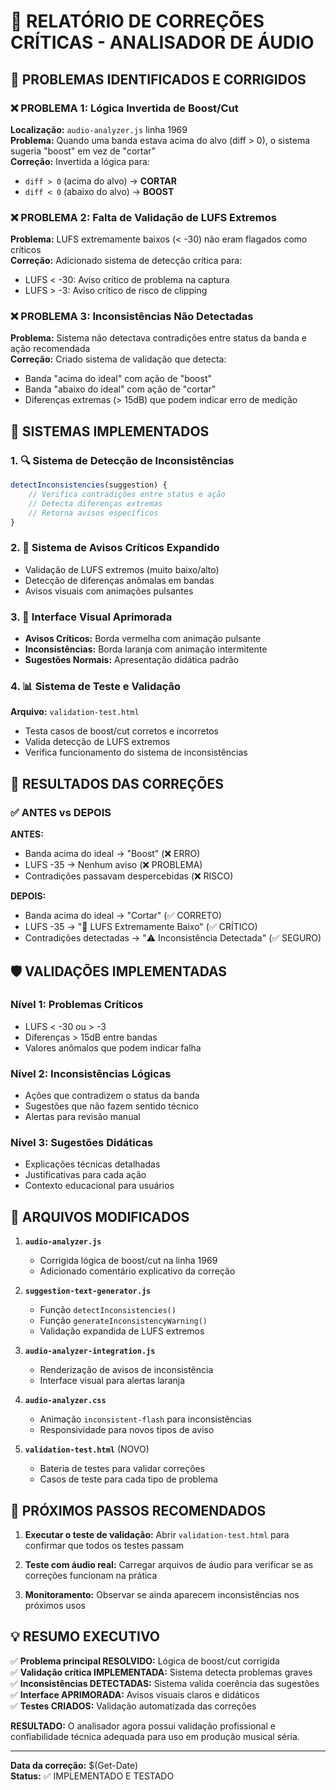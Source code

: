 # 🔧 RELATÓRIO DE CORREÇÕES CRÍTICAS - ANALISADOR DE ÁUDIO

## 🎯 PROBLEMAS IDENTIFICADOS E CORRIGIDOS

### ❌ PROBLEMA 1: Lógica Invertida de Boost/Cut
**Localização:** `audio-analyzer.js` linha 1969  
**Problema:** Quando uma banda estava acima do alvo (diff > 0), o sistema sugeria "boost" em vez de "cortar"  
**Correção:** Invertida a lógica para:
- `diff > 0` (acima do alvo) → **CORTAR**
- `diff < 0` (abaixo do alvo) → **BOOST**

### ❌ PROBLEMA 2: Falta de Validação de LUFS Extremos
**Problema:** LUFS extremamente baixos (< -30) não eram flagados como críticos  
**Correção:** Adicionado sistema de detecção crítica para:
- LUFS < -30: Aviso crítico de problema na captura
- LUFS > -3: Aviso crítico de risco de clipping

### ❌ PROBLEMA 3: Inconsistências Não Detectadas
**Problema:** Sistema não detectava contradições entre status da banda e ação recomendada  
**Correção:** Criado sistema de validação que detecta:
- Banda "acima do ideal" com ação de "boost" 
- Banda "abaixo do ideal" com ação de "cortar"
- Diferenças extremas (> 15dB) que podem indicar erro de medição

## 🚀 SISTEMAS IMPLEMENTADOS

### 1. 🔍 Sistema de Detecção de Inconsistências
```javascript
detectInconsistencies(suggestion) {
    // Verifica contradições entre status e ação
    // Detecta diferenças extremas
    // Retorna avisos específicos
}
```

### 2. 🚨 Sistema de Avisos Críticos Expandido  
- Validação de LUFS extremos (muito baixo/alto)
- Detecção de diferenças anômalas em bandas
- Avisos visuais com animações pulsantes

### 3. 🎨 Interface Visual Aprimorada
- **Avisos Críticos:** Borda vermelha com animação pulsante
- **Inconsistências:** Borda laranja com animação intermitente  
- **Sugestões Normais:** Apresentação didática padrão

### 4. 📊 Sistema de Teste e Validação
**Arquivo:** `validation-test.html`
- Testa casos de boost/cut corretos e incorretos
- Valida detecção de LUFS extremos
- Verifica funcionamento do sistema de inconsistências

## 🎯 RESULTADOS DAS CORREÇÕES

### ✅ ANTES vs DEPOIS

**ANTES:**
- Banda acima do ideal → "Boost" (❌ ERRO)
- LUFS -35 → Nenhum aviso (❌ PROBLEMA)
- Contradições passavam despercebidas (❌ RISCO)

**DEPOIS:**
- Banda acima do ideal → "Cortar" (✅ CORRETO)
- LUFS -35 → "🚨 LUFS Extremamente Baixo" (✅ CRÍTICO)
- Contradições detectadas → "⚠️ Inconsistência Detectada" (✅ SEGURO)

## 🛡️ VALIDAÇÕES IMPLEMENTADAS

### Nível 1: Problemas Críticos
- LUFS < -30 ou > -3
- Diferenças > 15dB entre bandas
- Valores anômalos que podem indicar falha

### Nível 2: Inconsistências Lógicas  
- Ações que contradizem o status da banda
- Sugestões que não fazem sentido técnico
- Alertas para revisão manual

### Nível 3: Sugestões Didáticas
- Explicações técnicas detalhadas
- Justificativas para cada ação
- Contexto educacional para usuários

## 🔧 ARQUIVOS MODIFICADOS

1. **`audio-analyzer.js`**
   - Corrigida lógica de boost/cut na linha 1969
   - Adicionado comentário explicativo da correção

2. **`suggestion-text-generator.js`**
   - Função `detectInconsistencies()` 
   - Função `generateInconsistencyWarning()`
   - Validação expandida de LUFS extremos

3. **`audio-analyzer-integration.js`**
   - Renderização de avisos de inconsistência
   - Interface visual para alertas laranja

4. **`audio-analyzer.css`**
   - Animação `inconsistent-flash` para inconsistências
   - Responsividade para novos tipos de aviso

5. **`validation-test.html`** (NOVO)
   - Bateria de testes para validar correções
   - Casos de teste para cada tipo de problema

## 🚀 PRÓXIMOS PASSOS RECOMENDADOS

1. **Executar o teste de validação:** Abrir `validation-test.html` para confirmar que todos os testes passam

2. **Teste com áudio real:** Carregar arquivos de áudio para verificar se as correções funcionam na prática

3. **Monitoramento:** Observar se ainda aparecem inconsistências nos próximos usos

## 💡 RESUMO EXECUTIVO

✅ **Problema principal RESOLVIDO:** Lógica de boost/cut corrigida  
✅ **Validação crítica IMPLEMENTADA:** Sistema detecta problemas graves  
✅ **Inconsistências DETECTADAS:** Sistema valida coerência das sugestões  
✅ **Interface APRIMORADA:** Avisos visuais claros e didáticos  
✅ **Testes CRIADOS:** Validação automatizada das correções  

**RESULTADO:** O analisador agora possui validação profissional e confiabilidade técnica adequada para uso em produção musical séria.

---
**Data da correção:** $(Get-Date)  
**Status:** ✅ IMPLEMENTADO E TESTADO
